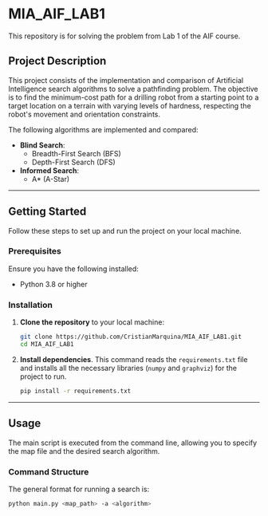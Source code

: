 # MIA_AIF_LAB1
This repository is for solving the problem from Lab 1 of the AIF course.

## Project Description

This project consists of the implementation and comparison of Artificial Intelligence search algorithms to solve a pathfinding problem. The objective is to find the minimum-cost path for a drilling robot from a starting point to a target location on a terrain with varying levels of hardness, respecting the robot's movement and orientation constraints.

The following algorithms are implemented and compared:
* **Blind Search**:
    * Breadth-First Search (BFS)
    * Depth-First Search (DFS)
* **Informed Search**:
    * A* (A-Star)

---

## Getting Started

Follow these steps to set up and run the project on your local machine.

### Prerequisites

Ensure you have the following installed:
* Python 3.8 or higher

### Installation

1.  **Clone the repository** to your local machine:
    ```bash
    git clone https://github.com/CristianMarquina/MIA_AIF_LAB1.git
    cd MIA_AIF_LAB1
    ```
2.  **Install dependencies**. This command reads the `requirements.txt` file and installs all the necessary libraries (`numpy` and `graphviz`) for the project to run.
    ```bash
    pip install -r requirements.txt
    ```
---

## Usage

The main script is executed from the command line, allowing you to specify the map file and the desired search algorithm.

### Command Structure

The general format for running a search is:
```bash
python main.py <map_path> -a <algorithm>